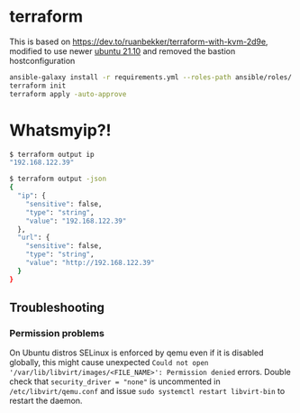 # terraform

This is based on https://dev.to/ruanbekker/terraform-with-kvm-2d9e, modified to use newer [ubuntu 21.10](http://cloud-images.ubuntu.com/releases/21.10/release/) and removed the bastion hostconfiguration

```bash
ansible-galaxy install -r requirements.yml --roles-path ansible/roles/
terraform init
terraform apply -auto-approve
```

# Whatsmyip?!
```bash
$ terraform output ip
"192.168.122.39"

$ terraform output -json
{
  "ip": {
    "sensitive": false,
    "type": "string",
    "value": "192.168.122.39"
  },
  "url": {
    "sensitive": false,
    "type": "string",
    "value": "http://192.168.122.39"
  }
}
```
## Troubleshooting
### Permission problems

On Ubuntu distros SELinux is enforced by qemu even if it is disabled globally, this might cause unexpected `Could not open '/var/lib/libvirt/images/<FILE_NAME>': Permission denied` errors. Double check that `security_driver = "none"` is uncommented in `/etc/libvirt/qemu.conf` and issue `sudo systemctl restart libvirt-bin` to restart the daemon.
